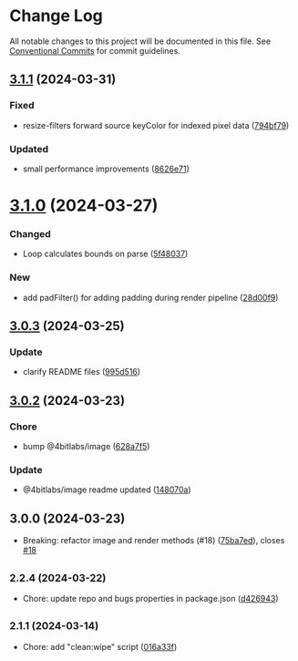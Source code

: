 # Change Log

All notable changes to this project will be documented in this file.
See [Conventional Commits](https://conventionalcommits.org) for commit guidelines.

## [3.1.1](https://github.com/32bitkid/sci.js/compare/@4bitlabs/image@3.1.0...@4bitlabs/image@3.1.1) (2024-03-31)

### Fixed

- resize-filters forward source keyColor for indexed pixel data ([794bf79](https://github.com/32bitkid/sci.js/commit/794bf79e98dc0644bf41c5be1ceb65b15ab6ff92))

### Updated

- small performance improvements ([8626e71](https://github.com/32bitkid/sci.js/commit/8626e710c44f4be25a31c882d43d11e9b3546895))

# [3.1.0](https://github.com/32bitkid/sci.js/compare/@4bitlabs/image@3.0.3...@4bitlabs/image@3.1.0) (2024-03-27)

### Changed

- Loop calculates bounds on parse ([5f48037](https://github.com/32bitkid/sci.js/commit/5f480376ecf0f4460f6e60645f04e948d0a3c62d))

### New

- add padFilter() for adding padding during render pipeline ([28d00f9](https://github.com/32bitkid/sci.js/commit/28d00f93d4fe3daca561baa6aac0d426497f3b7d))

## [3.0.3](https://github.com/32bitkid/sci.js/compare/@4bitlabs/image@3.0.2...@4bitlabs/image@3.0.3) (2024-03-25)

### Update

- clarify README files ([995d516](https://github.com/32bitkid/sci.js/commit/995d5161d2a84f1db9890e03c6c2a79d17dd4b1f))

## [3.0.2](https://github.com/32bitkid/sci.js/compare/@4bitlabs/image@3.0.0...@4bitlabs/image@3.0.2) (2024-03-23)

### Chore

- bump @4bitlabs/image ([628a7f5](https://github.com/32bitkid/sci.js/commit/628a7f54dcdcc40930604f0d1ae7383791920e74))

### Update

- @4bitlabs/image readme updated ([148070a](https://github.com/32bitkid/sci.js/commit/148070af15591ad57b26b18e7db2e05aa161dd34))

## 3.0.0 (2024-03-23)

- Breaking: refactor image and render methods (#18) ([75ba7ed](https://github.com/32bitkid/sci.js/commit/75ba7ed)), closes [#18](https://github.com/32bitkid/sci.js/issues/18)

## <small>2.2.4 (2024-03-22)</small>

- Chore: update repo and bugs properties in package.json ([d426943](https://github.com/32bitkid/sci.js/commit/d426943))

## <small>2.1.1 (2024-03-14)</small>

- Chore: add "clean:wipe" script ([016a33f](https://github.com/32bitkid/sci.js/commit/016a33f))
